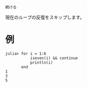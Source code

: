 ```
続ける
```

現在のループの反復をスキップします。

# 例

```jldoctest
julia> for i = 1:6
           iseven(i) && continue
           println(i)
       end
1
3
5
```
